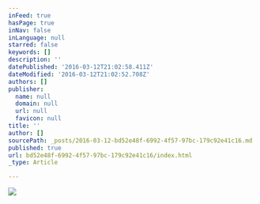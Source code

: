 ```yaml
---
inFeed: true
hasPage: true
inNav: false
inLanguage: null
starred: false
keywords: []
description: ''
datePublished: '2016-03-12T21:02:58.411Z'
dateModified: '2016-03-12T21:02:52.708Z'
authors: []
publisher:
  name: null
  domain: null
  url: null
  favicon: null
title: ''
author: []
sourcePath: _posts/2016-03-12-bd52e48f-6992-4f57-97bc-179c92e41c16.md
published: true
url: bd52e48f-6992-4f57-97bc-179c92e41c16/index.html
_type: Article

---
```

![](https://the-grid-user-content.s3-us-west-2.amazonaws.com/83e8c8df-aae3-4f40-9daf-1ed625859f86.jpg)